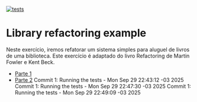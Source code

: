 [![tests](https://github.com/andrehora/library/actions/workflows/tests.yml/badge.svg)](https://github.com/andrehora/library/actions/workflows/tests.yml)

# Library refactoring example

Neste exercício, iremos refatorar um sistema simples para aluguel de livros de uma biblioteca. Este exercício é adaptado do livro Refactoring de Martin Fowler e Kent Beck.

- [Parte 1](parte1.md)
- [Parte 2](parte2.md)
Commit 1: Running the tests - Mon Sep 29 22:43:12 -03 2025
Commit 1: Running the tests - Mon Sep 29 22:47:30 -03 2025
Commit 1: Running the tests - Mon Sep 29 22:49:09 -03 2025
